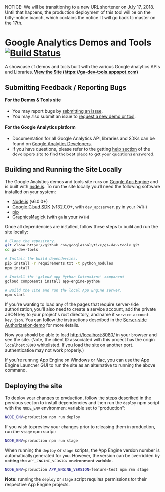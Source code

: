 NOTICE: We will be transitioning to a new URL shortener on July 17, 2018.
Until that happens, the production deployment of this tool will be on the
bitly-notice branch, which contains the notice. It will go back to master
on the 17th.

# Google Analytics Demos and Tools [![Build Status](https://travis-ci.org/googleanalytics/ga-dev-tools.svg?branch=master)](https://travis-ci.org/googleanalytics/ga-dev-tools)

A showcase of demos and tools built with the various Google Analytics APIs and Libraries.
**[View the Site (https://ga-dev-tools.appspot.com)](https://ga-dev-tools.appspot.com)**

## Submitting Feedback / Reporting Bugs

#### For the Demos & Tools site

- You may report bugs by [submitting an issue](https://github.com/googleanalytics/ga-dev-tools/issues/new).
- You may also submit an issue to [request a new demo or tool](https://github.com/googleanalytics/ga-dev-tools/issues/new).

#### For the Google Analytics platform

- Documentation for all Google Analytics API, libraries and SDKs can be found on [Google Analytics Developers](http://developers.google.com/analytics).
- If you have questions, please refer to the getting [help section](http://developers.google.com/analytics/help/) of the developers site to find the best place to get your questions answered.

## Building and Running the Site Locally

The Google Analytics demos and tools site runs on [Google App Engine](https://cloud.google.com/appengine/) and is built with [node.js](http://nodejs.org/). To run the site locally you'll need the following software installed on your system:

- [Node.js](https://nodejs.org/en/download/) (v6.0.0+)
- [Google Cloud SDK](https://cloud.google.com/sdk/docs/) (v132.0.0+, with `dev_appserver.py` in your `PATH`)
- [pip](https://pypi.python.org/pypi/pip)
- [GraphicsMagick](http://www.graphicsmagick.org/) (with `gm` in your `PATH`)

Once all dependencies are installed, follow these steps to build and run the site locally:

```sh
# Clone the repository.
git clone https://github.com/googleanalytics/ga-dev-tools.git
cd ga-dev-tools

# Install the build dependencies.
pip install -r requirements.txt -t python_modules
npm install

# Install the 'gcloud app Python Extensions' component
gcloud components install app-engine-python

# Build the site and run the local App Engine server.
npm start
```

If you're wanting to load any of the pages that require server-side authorization, you'll also need to create a service account, add the private JSON key to your project's root directory, and name it `service-account-key.json`. You can follow the instructions described in the [Server-side Authorization demo](https://ga-dev-tools.appspot.com/embed-api/server-side-authorization/) for more details.

Now you should be able to load [http://localhost:8080/](http://localhost:8080/) in your browser and see the site. (Note, the client ID associated with this project has the origin `localhost:8080` whitelisted. If you load the site on another port, authentication may not work properly.)

If you're running App Engine on Windows or Mac, you can use the App Engine Launcher GUI to run the site as an alternative to running the above command.

## Deploying the site

To deploy your changes to production, follow the steps described in the pervious section to install dependencies and then run the `deploy` npm script with the `NODE_ENV` environment variable set to "production":

```sh
NODE_ENV=production npm run deploy
```

If you wish to preview your changes prior to releasing them in production, run the `stage` npm script:

```sh
NODE_ENV=production npm run stage
```

When running the `deploy` or `stage` scripts, the App Engine version number is automatically generated for you. However, the version can be overridden by setting the `APP_ENGINE_VERSION` environment variable.

```sh
NODE_ENV=production APP_ENGINE_VERSION=feature-test npm run stage
```

**Note:** running the `deploy` or `stage` script requires permissions for their respective App Engine projects.
